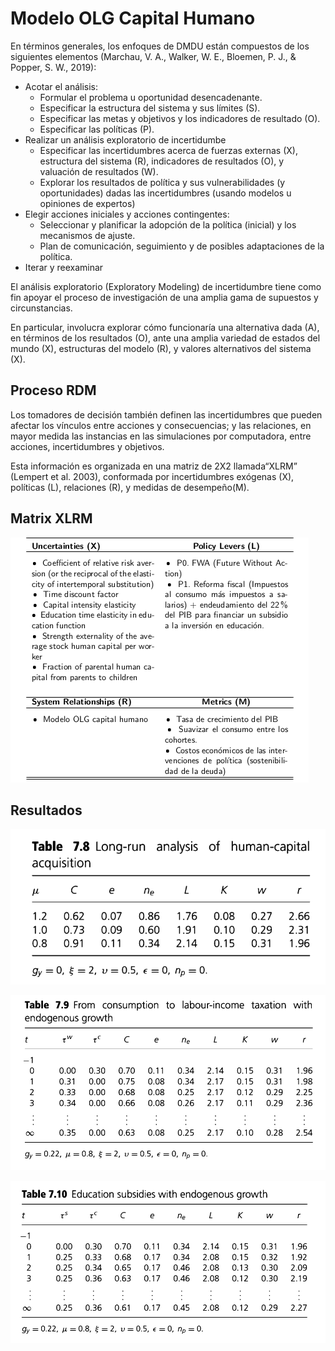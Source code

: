 # Modelo OLG Capital Humano

En términos generales, los enfoques de DMDU están compuestos de los siguientes elementos (Marchau, V. A., Walker, W. E., Bloemen, P. J., & Popper, S. W., 2019):

* Acotar el análisis:
    - Formular el problema u oportunidad desencadenante.
    - Especificar la estructura del sistema y sus lı́mites (S).
    - Especificar las metas y objetivos y los indicadores de resultado (O).
    - Especificar las polı́ticas (P).
* Realizar un análisis exploratorio de incertidumbe
    - Especificar las incertidumbres acerca de fuerzas externas (X), estructura del sistema (R), indicadores de resultados (O), y valuación de resultados (W).
    - Explorar los resultados de polı́tica y sus vulnerabilidades (y oportunidades) dadas las incertidumbres (usando modelos u opiniones de expertos)
* Elegir acciones iniciales y acciones contingentes:
    - Seleccionar y planificar la adopción de la polı́tica (inicial) y los mecanismos de ajuste.
    -  Plan de comunicación, seguimiento y de posibles adaptaciones de la polı́tica.
* Iterar y reexaminar


El análisis exploratorio (Exploratory Modeling) de incertidumbre tiene como fin apoyar el proceso de investigación de una amplia gama de supuestos y circunstancias.

En particular, involucra explorar cómo funcionarı́a una alternativa dada (A), en términos de los resultados (O), ante una amplia variedad de estados del mundo (X), estructuras del modelo (R), y valores alternativos del sistema (X).

## Proceso RDM

Los tomadores de decisión también definen las incertidumbres que pueden afectar los vı́nculos entre acciones y consecuencias; y las relaciones, en mayor medida las instancias en las simulaciones por computadora, entre acciones, incertidumbres y objetivos.

Esta información es organizada en una matriz de 2X2 llamada“XLRM” (Lempert et al. 2003), conformada por incertidumbres exógenas (X), polı́ticas (L), relaciones (R), y medidas de desempeño(M).


## Matrix XLRM

![XLRM](imgs/xlrm_7_03.png)

## Resultados
![Tabla 7.10](imgs/tabla_7_8.png)

![Tabla 7.10](imgs/tabla_7_9.png)

![Tabla 7.10](imgs/tabla_7_10.png)


